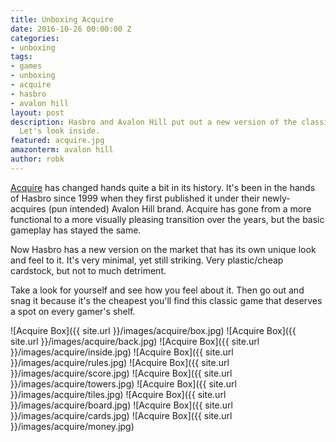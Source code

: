 ```yaml
---
title: Unboxing Acquire
date: 2016-10-26 00:00:00 Z
categories:
- unboxing
tags:
- games
- unboxing
- acquire
- hasbro
- avalon hill
layout: post
description: Hasbro and Avalon Hill put out a new version of the classic Acquire.
  Let's look inside.
featured: acquire.jpg
amazonterm: avalon hill
author: robk
---
```


[Acquire](https://boardgamegeek.com/boardgame/5/acquire) has changed hands quite a bit in its history. It's been in the hands of Hasbro since 1999 when they first published it under their newly-acquires (pun intended) Avalon Hill brand. Acquire has gone from a more functional to a more visually pleasing transition over the years, but the basic gameplay has stayed the same.

Now Hasbro has a new version on the market that has its own unique look and feel to it. It's very minimal, yet still striking. Very plastic/cheap cardstock, but not to much detriment.

Take a look for yourself and see how you feel about it. Then go out and snag it because it's the cheapest you'll find this classic game that deserves a spot on every gamer's shelf.

![Acquire Box]({{ site.url }}/images/acquire/box.jpg)
![Acquire Box]({{ site.url }}/images/acquire/back.jpg)
![Acquire Box]({{ site.url }}/images/acquire/inside.jpg)
![Acquire Box]({{ site.url }}/images/acquire/rules.jpg)
![Acquire Box]({{ site.url }}/images/acquire/score.jpg)
![Acquire Box]({{ site.url }}/images/acquire/towers.jpg)
![Acquire Box]({{ site.url }}/images/acquire/tiles.jpg)
![Acquire Box]({{ site.url }}/images/acquire/board.jpg)
![Acquire Box]({{ site.url }}/images/acquire/cards.jpg)
![Acquire Box]({{ site.url }}/images/acquire/money.jpg)

